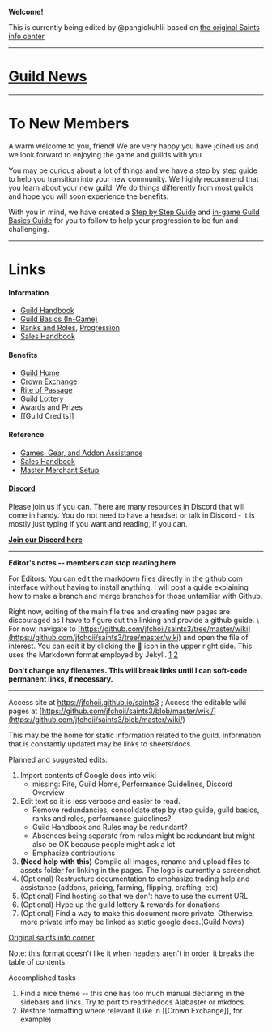 



**Welcome!**

This is currently being edited by @pangiokuhlii based on [the original Saints info center][keyinfo]

[keyinfo]: https://docs.google.com/document/d/11WGFPT37VFWoyjmTzDjWOHQcPMAsb82RIPQM3LJiZhQ/edit

---

# [Guild News][keyguildnews]

[keyguildnews]: wiki/Guild-News.md

---

# To New Members

A warm welcome to you, friend! We are very happy you have joined us and we look forward to enjoying the game and guilds with you.

You may be curious about a lot of things and we have a step by step guide to help you transition into your new community. We highly recommend that you learn about your new guild. We do things differently from most guilds and hope you will soon experience the benefits.

With you in mind, we have created a [Step by Step Guide](/wiki/Step-by-Step-Guide.md) and [in-game Guild Basics Guide](/wiki/Guild-Basics.md) for you to follow to help your progression to be fun and challenging.

---

# Links

#### Information

- [Guild Handbook](/wiki/Guild-Handbook.md)
- [Guild Basics (In-Game)](/wiki/Guild-Basics.md)
- [Ranks and Roles](/wiki/Ranks-and-Roles.md), [Progression](/wiki/Step-by-Step-Guide.md)
- [Sales Handbook](/wiki/Sales-Handbook.md)

#### Benefits

- [Guild Home](/wiki/Guild-Home.md)
- [Crown Exchange](/wiki/Crown-Exchange.md)
- [Rite of Passage](/wiki/Rite-of-Passage.md)
- [Guild Lottery][keyguildnews]
- Awards and Prizes
- [[Guild Credits]]

#### Reference

- [Games, Gear, and Addon Assistance](/wiki/Game,-Gear,-and-Addon-Assistance.md)
- [Sales Handbook](/wiki/Sales-Handbook.md)
- [Master Merchant Setup](/wiki/Master-Merchant-Setup.md)

#### [Discord](https://discord.gg/8KybyjS)
Please join us if you can.  There are many resources in Discord that will come in handy. You do not need to have a headset or talk in Discord - it is mostly just typing if you want and reading, if you can.  

**[Join our Discord here](https://discord.gg/8KybyjS)**


---

**Editor's notes -- members can stop reading here**

For Editors: You can edit the markdown files directly in the github.com interface without having to install anything. I will post a guide explaining how to make a branch and merge branches for those unfamiliar with Github.

Right now, editing of the main file tree and creating new pages are discouraged as I have to figure out the linking and provide a github guide. \ 
For now, navigate to [https://github.com/jfchoii/saints3/tree/master/wiki](https://github.com/jfchoii/saints3/tree/master/wiki) and open the file of interest. You can edit it by clicking the :pencil: icon in the upper right side. This uses the Markdown format employed by Jekyll. [1](https://www.markdownguide.org/tools/jekyll/) [2](https://www.markdownguide.org/cheat-sheet/)

**Don't change any filenames. This will break links until I can soft-code permanent links, if necessary.**

---

Access site at https://jfchoii.github.io/saints3 ; Access the editable wiki pages at [https://github.com/jfchoii/saints3/blob/master/wiki/](https://github.com/jfchoii/saints3/blob/master/wiki/)

This may be the home for static information related to the guild. Information that is constantly updated may be links to sheets/docs.

Planned and suggested edits:
1. Import contents of Google docs into wiki
   - missing: Rite, Guild Home, Performance Guidelines, Discord Overview
2. Edit text so it is less verbose and easier to read. 
   - Remove redundancies, consolidate step by step guide, guild basics, ranks and roles, performance guidelines?
   - Guild Handbook and Rules may be redundant? 
   - Absences being separate from rules might be redundant but might also be OK because people might ask a lot
   - Emphasize contributions
3. **(Need help with this)** Compile all images, rename and upload files to assets folder for linking in the pages. The logo is currently a screenshot.
4. (Optional) Restructure documentation to emphasize trading help and assistance (addons, pricing, farming, flipping, crafting, etc)
5. (Optional) Find hosting so that we don't have to use the current URL
6. (Optional) Hype up the guild lottery & rewards for donations
7. (Optional) Find a way to make this document more private. Otherwise, more private info may be linked as static google docs.(Guild News)

[Original saints info corner][keyinfo]

Note: this format doesn't like it when headers aren't in order, it breaks the table of contents.

Accomplished tasks
1. Find a nice theme -- this one has too much manual declaring in the sidebars and links. Try to port to readthedocs Alabaster or mkdocs.
2. Restore formatting where relevant (Like in [[Crown Exchange]], for example)